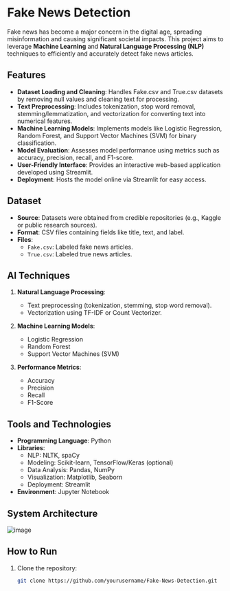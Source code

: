 # Fake News Detection

Fake news has become a major concern in the digital age, spreading misinformation and causing significant societal impacts. This project aims to leverage **Machine Learning** and **Natural Language Processing (NLP)** techniques to efficiently and accurately detect fake news articles.

## Features

- **Dataset Loading and Cleaning**: Handles Fake.csv and True.csv datasets by removing null values and cleaning text for processing.
- **Text Preprocessing**: Includes tokenization, stop word removal, stemming/lemmatization, and vectorization for converting text into numerical features.
- **Machine Learning Models**: Implements models like Logistic Regression, Random Forest, and Support Vector Machines (SVM) for binary classification.
- **Model Evaluation**: Assesses model performance using metrics such as accuracy, precision, recall, and F1-score.
- **User-Friendly Interface**: Provides an interactive web-based application developed using Streamlit.
- **Deployment**: Hosts the model online via Streamlit for easy access.

## Dataset

- **Source**: Datasets were obtained from credible repositories (e.g., Kaggle or public research sources).
- **Format**: CSV files containing fields like title, text, and label.
- **Files**:
  - `Fake.csv`: Labeled fake news articles.
  - `True.csv`: Labeled true news articles.

## AI Techniques

1. **Natural Language Processing**:
   - Text preprocessing (tokenization, stemming, stop word removal).
   - Vectorization using TF-IDF or Count Vectorizer.

2. **Machine Learning Models**:
   - Logistic Regression
   - Random Forest
   - Support Vector Machines (SVM)

3. **Performance Metrics**:
   - Accuracy
   - Precision
   - Recall
   - F1-Score

## Tools and Technologies

- **Programming Language**: Python
- **Libraries**:
  - NLP: NLTK, spaCy
  - Modeling: Scikit-learn, TensorFlow/Keras (optional)
  - Data Analysis: Pandas, NumPy
  - Visualization: Matplotlib, Seaborn
  - Deployment: Streamlit
- **Environment**: Jupyter Notebook

## System Architecture

![image](https://github.com/user-attachments/assets/406838dc-87db-4042-8603-4039c22c8857)

## How to Run

1. Clone the repository:
   ```bash
   git clone https://github.com/yourusername/Fake-News-Detection.git
